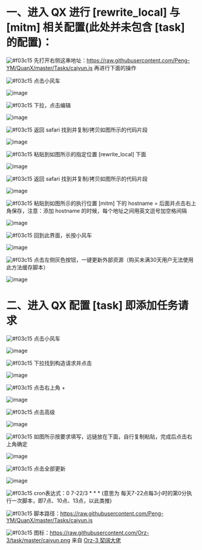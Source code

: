 # 一、进入 QX 进行 [rewrite_local] 与 [mitm] 相关配置(此处并未包含 [task] 的配置)：

![#f03c15](https://placehold.it/15/f03c15/000000?text=+) 先打开右侧这串地址：https://raw.githubusercontent.com/Peng-YM/QuanX/master/Tasks/caiyun.js 再进行下面的操作

![#f03c15](https://placehold.it/15/f03c15/000000?text=+) 点击小风车

![image](https://raw.githubusercontent.com/chiupam/tutorial-image/master/QuantumultX/dianji.png)

![#f03c15](https://placehold.it/15/f03c15/000000?text=+) 下拉，点击编辑

![image](https://raw.githubusercontent.com/chiupam/tutorial-image/master/QuantumultX/bianji.png)

![#f03c15](https://placehold.it/15/f03c15/000000?text=+) 返回 safari 找到并复制/拷贝如图所示的代码片段

![image](https://raw.githubusercontent.com/chiupam/tutorial-image/master/QuantumultX/caiyun_rewrite.png)

![#f03c15](https://placehold.it/15/f03c15/000000?text=+) 粘贴到如图所示的指定位置 [rewrite_local] 下面

![image](https://raw.githubusercontent.com/chiupam/tutorial-image/master/QuantumultX/rewrite_local.png)

![#f03c15](https://placehold.it/15/f03c15/000000?text=+) 返回 safari 找到并复制/拷贝如图所示的代码片段

![image](https://raw.githubusercontent.com/chiupam/tutorial-image/master/QuantumultX/caiyun_hostname.png)

![#f03c15](https://placehold.it/15/f03c15/000000?text=+) 粘贴到如图所示的执行位置 [mitm] 下的 hostname = 后面并点击右上角保存，注意：添加 hostname 的时候，每个地址之间用英文逗号加空格间隔

![image](https://raw.githubusercontent.com/chiupam/tutorial-image/master/QuantumultX/hostname.png)

![#f03c15](https://placehold.it/15/f03c15/000000?text=+) 回到此界面，长按小风车

![image](https://raw.githubusercontent.com/chiupam/tutorial-image/master/QuantumultX/changan.png)

![#f03c15](https://placehold.it/15/f03c15/000000?text=+) 点击左侧灰色按钮，一键更新外部资源（购买未满30天用户无法使用此方法缓存脚本）

![image](https://raw.githubusercontent.com/chiupam/tutorial-image/master/QuantumultX/up.png)

# 二、进入 QX 配置 [task] 即添加任务请求

![#f03c15](https://placehold.it/15/f03c15/000000?text=+) 点击小风车

![image](https://raw.githubusercontent.com/chiupam/tutorial-image/master/QuantumultX/dianji.png)

![#f03c15](https://placehold.it/15/f03c15/000000?text=+) 下拉找到构造请求并点击

![image](https://raw.githubusercontent.com/chiupam/tutorial-image/master/QuantumultX/task_ui.png)

![#f03c15](https://placehold.it/15/f03c15/000000?text=+) 点击右上角 + 

![image](https://raw.githubusercontent.com/chiupam/tutorial-image/master/QuantumultX/caiyun_task_1.png)

![#f03c15](https://placehold.it/15/f03c15/000000?text=+) 点击高级

![image](https://raw.githubusercontent.com/chiupam/tutorial-image/master/QuantumultX/caiyun_task_2.png)

![#f03c15](https://placehold.it/15/f03c15/000000?text=+) 如图所示按要求填写，远链放在下面，自行复制粘贴，完成后点击右上角确定

![image](https://raw.githubusercontent.com/chiupam/tutorial-image/master/QuantumultX/caiyun_task_3.png)

![#f03c15](https://placehold.it/15/f03c15/000000?text=+) 点击全部更新

![image](https://raw.githubusercontent.com/chiupam/tutorial-image/master/QuantumultX/caiyun_task_4.png)

![#f03c15](https://placehold.it/15/f03c15/000000?text=+) cron表达式：0 7-22/3 * * * (意思为 每天7-22点每3小时的第0分执行一次脚本，即7点、10点、13点，以此类推)

![#f03c15](https://placehold.it/15/f03c15/000000?text=+) 脚本路径：https://raw.githubusercontent.com/Peng-YM/QuanX/master/Tasks/caiyun.js 

![#f03c15](https://placehold.it/15/f03c15/000000?text=+) 图标：https://raw.githubusercontent.com/Orz-3/task/master/caiyun.png 来自 [Orz-3 契阔大佬](https://github.com/Orz-3/task)
